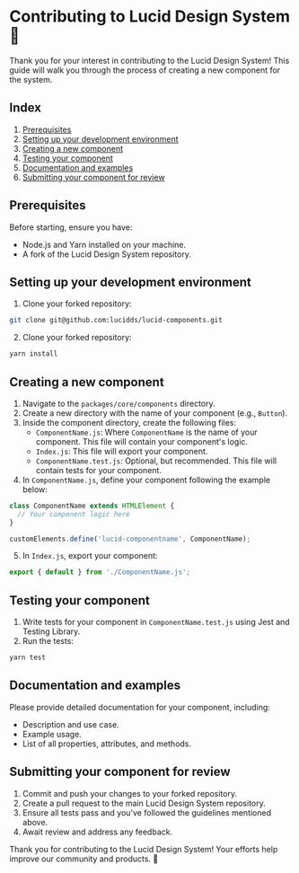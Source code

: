 # Contributing to Lucid Design System :large_blue_diamond:

Thank you for your interest in contributing to the Lucid Design System! This guide will walk you through the process of creating a new component for the system.

## Index

1. [Prerequisites](#prerequisites)
2. [Setting up your development environment](#setting-up-your-development-environment)
3. [Creating a new component](#creating-a-new-component)
4. [Testing your component](#testing-your-component)
5. [Documentation and examples](#documentation-and-examples)
6. [Submitting your component for review](#submitting-your-component-for-review)

## Prerequisites

Before starting, ensure you have:

- Node.js and Yarn installed on your machine.
- A fork of the Lucid Design System repository.

## Setting up your development environment

1. Clone your forked repository:

```bash
git clone git@github.com:lucidds/lucid-components.git
```

2. Clone your forked repository:

```bash
yarn install
```

## Creating a new component

1. Navigate to the `packages/core/components` directory.
2. Create a new directory with the name of your component (e.g., `Button`).
3. Inside the component directory, create the following files:
   - `ComponentName.js`: Where `ComponentName` is the name of your component. This file will contain your component's logic.
   - `Index.js`: This file will export your component.
   - `ComponentName.test.js`: Optional, but recommended. This file will contain tests for your component.
4. In `ComponentName.js`, define your component following the example below:
```javascript
class ComponentName extends HTMLElement {
  // Your component logic here
}

customElements.define('lucid-componentname', ComponentName);

```
5. In `Index.js`, export your component:
```javascript
export { default } from './ComponentName.js';

```

## Testing your component

1. Write tests for your component in `ComponentName.test.js` using Jest and Testing Library.
2. Run the tests:
```bash
yarn test
```

## Documentation and examples

Please provide detailed documentation for your component, including:

- Description and use case.
- Example usage.
- List of all properties, attributes, and methods.

## Submitting your component for review

1. Commit and push your changes to your forked repository.
2. Create a pull request to the main Lucid Design System repository.
3. Ensure all tests pass and you've followed the guidelines mentioned above.
4. Await review and address any feedback.

Thank you for contributing to the Lucid Design System! Your efforts help improve our community and products. :blue_heart:
